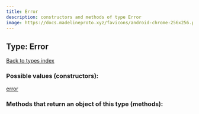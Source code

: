 ```yaml
---
title: Error
description: constructors and methods of type Error
image: https://docs.madelineproto.xyz/favicons/android-chrome-256x256.png
---
```

## Type: Error  
[Back to types index](index.md)



### Possible values (constructors):

[error](../constructors/error.md)  



### Methods that return an object of this type (methods):



